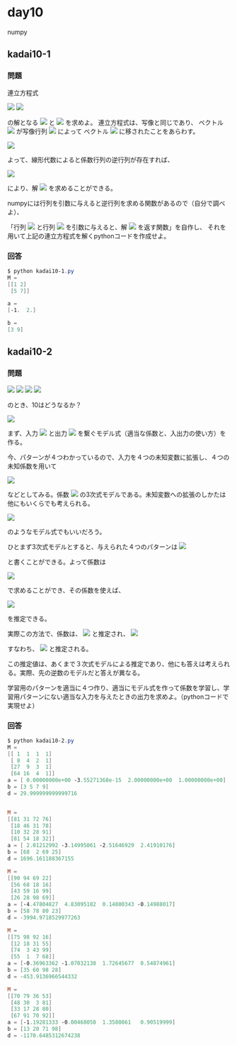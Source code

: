 # day10

numpy

## kadai10-1

### 問題


連立方程式

<img src="https://latex.codecogs.com/gif.latex?x&space;&plus;&space;2&space;y&space;=&space;3" />

<img src="https://latex.codecogs.com/gif.latex?5x&space;&plus;&space;7y&space;=&space;9" />

の解となる
<img src="https://latex.codecogs.com/gif.latex?x" />
と
<img src="https://latex.codecogs.com/gif.latex?y" />
を求めよ。
連立方程式は、写像と同じであり、
ベクトル
<img src="https://latex.codecogs.com/gif.latex?\boldsymbol{a}=(x,y)" />
が写像行列
<img src="https://latex.codecogs.com/gif.latex?M=\begin{bmatrix}&space;1&space;&&space;2&space;\\&space;5&space;&&space;7&space;\\&space;\end{bmatrix}" />
によって
ベクトル
<img src="https://latex.codecogs.com/gif.latex?\boldsymbol{b}=(3,9)" />
に移されたことをあらわす。

<img src="https://latex.codecogs.com/gif.latex?M\boldsymbol{a}=\boldsymbol{b}" />


よって、線形代数によると係数行列の逆行列が存在すれば、

<img src="https://latex.codecogs.com/gif.latex?\boldsymbol{a}=M^{-1}\boldsymbol{b}" />

により、解
<img src="https://latex.codecogs.com/gif.latex?\boldsymbol{a}=(x,y)" />
を求めることができる。

numpyには行列を引数に与えると逆行列を求める関数があるので（自分で調べよ）、

「行列
<img src="https://latex.codecogs.com/gif.latex?M" />
と行列
<img src="https://latex.codecogs.com/gif.latex?b" />
を引数に与えると、解
<img src="https://latex.codecogs.com/gif.latex?a" />
を返す関数」を自作し、
それを用いて上記の連立方程式を解くpythonコードを作成せよ。

### 回答

```powershell
$ python kadai10-1.py 
M = 
[[1 2]
 [5 7]]

a =
[-1.  2.]

b =
[3 9]
```

## kadai10-2

### 問題

<img src="https://latex.codecogs.com/gif.latex?1&space;\rightarrow&space;3" />
<img src="https://latex.codecogs.com/gif.latex?2&space;\rightarrow&space;5" />
<img src="https://latex.codecogs.com/gif.latex?3&space;\rightarrow&space;7" />
<img src="https://latex.codecogs.com/gif.latex?4&space;\rightarrow&space;9" />

のとき、10はどうなるか？

<img src="https://latex.codecogs.com/gif.latex?10&space;\rightarrow&space;?" />

まず、入力
<img src="https://latex.codecogs.com/gif.latex?x" />
と出力
<img src="https://latex.codecogs.com/gif.latex?y" />
を繋ぐモデル式（適当な係数と、入出力の使い方）を作る。

今、パターンが４つわかっているので、入力を４つの未知変数に拡張し、４つの未知係数を用いて

<img src="https://latex.codecogs.com/gif.latex?y&space;=&space;a&space;x^{3}&space;&plus;&space;b&space;x^{2}&space;&plus;&space;c&space;x&space;&plus;&space;d" />

などとしてみる。係数
<img src="https://latex.codecogs.com/gif.latex?a,b,c,d" />
の3次式モデルである。未知変数への拡張のしかたは他にもいくらでも考えられる。

<img src="https://latex.codecogs.com/gif.latex?y&space;=&space;a&space;x^{-3}&space;&plus;&space;b&space;x^{-2}&space;&plus;&space;c&space;x^{-1}&space;&plus;&space;d" />

のようなモデル式でもいいだろう。

ひとまず3次式モデルとすると、与えられた４つのパターンは
<img src="https://latex.codecogs.com/gif.latex?\begin{bmatrix}&space;1&1&1&1\\&space;8&4&2&1\\&space;27&9&3&1\\&space;64&16&4&1&space;\end{bmatrix}&space;\begin{bmatrix}&space;a\\b\\c\\d&space;\end{bmatrix}&space;=&space;\begin{bmatrix}&space;3\\5\\7\\9&space;\end{bmatrix}" />

と書くことができる。よって係数は

<img src="https://latex.codecogs.com/gif.latex?\begin{bmatrix}&space;a\\b\\c\\d&space;\end{bmatrix}&space;=&space;\begin{bmatrix}&space;1&1&1&1\\&space;8&4&2&1\\&space;27&9&3&1\\&space;64&16&4&1&space;\end{bmatrix}^{-1}&space;\begin{bmatrix}&space;3\\5\\7\\9&space;\end{bmatrix}" />

で求めることができ、その係数を使えば、

<img src="https://latex.codecogs.com/gif.latex?10&space;\rightarrow&space;?" />


を推定できる。

実際この方法で、係数は、
<img src="https://latex.codecogs.com/gif.latex?(a,b,c,d)=(0,0,2,1)" />
と推定され、
<img src="https://latex.codecogs.com/gif.latex?y=2x&plus;1" />

すなわち、
<img src="https://latex.codecogs.com/gif.latex?10\rightarrow21" />
と推定される。

この推定値は、あくまで３次式モデルによる推定であり、他にも答えは考えられる。実際、先の逆数のモデルだと答えが異なる。

学習用のパターンを適当に４つ作り、適当にモデル式を作って係数を学習し、学習用パターンにない適当な入力を与えたときの出力を求めよ。（pythonコードで実現せよ）

### 回答

```powershell
$ python kadai10-2.py
M = 
[[ 1  1  1  1]
 [ 8  4  2  1]
 [27  9  3  1]
 [64 16  4  1]]
a = [ 0.00000000e+00 -3.55271368e-15  2.00000000e+00  1.00000000e+00]  
b = [3 5 7 9]
d = 29.999999999999716


M =
[[81 31 72 76]
 [18 46 31 78]
 [10 32 28 91]
 [81 54 18 32]]
a = [ 2.01212992 -3.14995061 -2.51646929  2.41910176]
b = [68  2 69 25]
d = 1696.161188367155

M =
[[90 94 69 22]
 [56 68 18 16]
 [43 59 16 99]
 [26 28 98 69]]
a = [-4.47804827  4.83095182  0.14800343 -0.14988017]
b = [58 78 80 23]
d = -3994.9718529977263

M =
[[75 98 92 16]
 [12 18 31 55]
 [74  3 43 99]
 [55  1  7 68]]
a = [-0.36963362 -1.07032138  1.72645677  0.54874961]
b = [35 60 98 28]
d = -453.9136966544332

M =
[[70 79 36 53]
 [48 30  3 81]
 [33 17 28 80]
 [67 91 70 92]]
a = [-1.19281333 -0.00468058  1.3580861   0.90519999]
b = [13 20 71 98]
d = -1170.6485312674238
```
